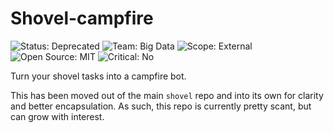Shovel-campfire
===============
![Status: Deprecated](https://img.shields.io/badge/status-deprecated-red.svg?style=flat)
![Team: Big Data](https://img.shields.io/badge/team-big_data-green.svg?style=flat)
![Scope: External](https://img.shields.io/badge/scope-external-green.svg?style=flat)
![Open Source: MIT](https://img.shields.io/badge/open_source-MIT-green.svg?style=flat)
![Critical: No](https://img.shields.io/badge/critical-no-red.svg?style=flat)

Turn your shovel tasks into a campfire bot.

This has been moved out of the main `shovel` repo and into its own for clarity
and better encapsulation. As such, this repo is currently pretty scant, but can
grow with interest.